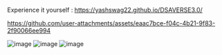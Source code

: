 Experience it yourself : https://yashswag22.github.io/DSAVERSE3.0/

https://github.com/user-attachments/assets/eaac7bce-f04c-4b21-9f83-2f90066ee994


![image](https://github.com/yashswag22/DSAVERSE3.0/assets/102864247/a41b442c-0488-4fa5-8d79-291424f01dd5)
![image](https://github.com/yashswag22/DSAVERSE3.0/assets/102864247/8245af45-3b2c-40e9-b9e7-627d91c2099b)
![image](https://github.com/yashswag22/DSAVERSE3.0/assets/102864247/2ea0623a-6e53-4b42-ac32-e67be4d17406)


